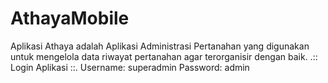 # AthayaMobile
Aplikasi Athaya adalah Aplikasi Administrasi Pertanahan yang digunakan untuk mengelola data riwayat pertanahan agar terorganisir dengan baik.
.:: Login Aplikasi ::.
Username: superadmin
Password: admin
